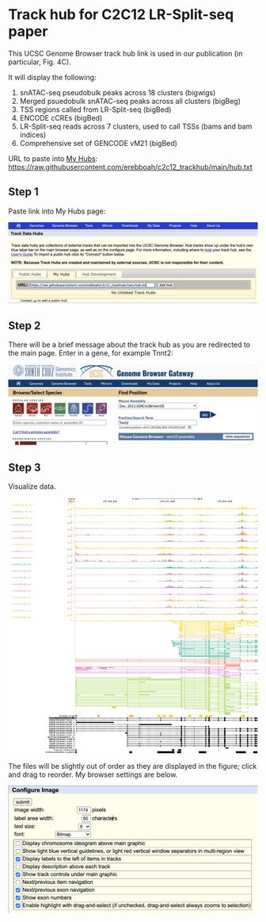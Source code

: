 # Track hub for C2C12 LR-Split-seq paper

This UCSC Genome Browser track hub link is used in our publication (in particular, Fig. 4C).

It will display the following:

1. snATAC-seq pseudobulk peaks across 18 clusters (bigwigs)
2. Merged psuedobulk snATAC-seq peaks across all clusters (bigBeg)
3. TSS regions called from LR-Split-seq (bigBed)
4. ENCODE cCREs (bigBed)
5. LR-Split-seq reads across 7 clusters, used to call TSSs (bams and bam indices)
6. Comprehensive set of GENCODE vM21 (bigBed)

URL to paste into [My Hubs](https://genome.ucsc.edu/cgi-bin/hgHubConnect?hgsid=1096729927_axkdBgbtTPLw67dOTnlGnY69a2jG#unlistedHubs): https://raw.githubusercontent.com/erebboah/c2c12_trackhub/main/hub.txt

## Step 1
Paste link into My Hubs page:

![Step 1](https://github.com/erebboah/c2c12_trackhub/blob/main/step1.png)

## Step 2
There will be a brief message about the track hub as you are redirected to the main page. Enter in a gene, for example Tnnt2:

![Step 2](https://github.com/erebboah/c2c12_trackhub/blob/main/step2.png)

## Step 3
Visualize data.

![Step 3](https://github.com/erebboah/c2c12_trackhub/blob/main/step3.png)

The files will be slightly out of order as they are displayed in the figure; click and drag to reorder. My browser settings are below.

![Settings](https://github.com/erebboah/c2c12_trackhub/blob/main/settings.png)
